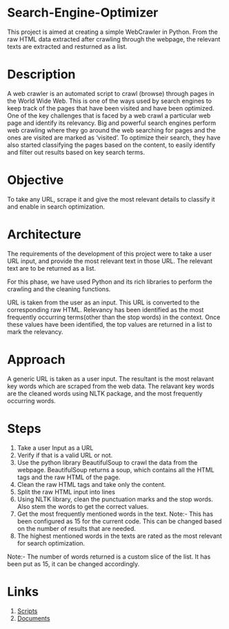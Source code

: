 # Search-Engine-Optimizer
This project is aimed at creating a simple WebCrawler in Python. From the raw HTML data extracted after crawling through the webpage, the relevant texts are extracted and resturned as a list.

# Description
A web crawler is an automated script to crawl (browse) through pages in the World Wide Web. This is one of the ways used by search engines to keep track of the pages that have been visited and have been optimized.
One of the key challenges that is faced by a web crawl a particular web page and identify its relevancy. Big and powerful search engines perform web crawling where they go around the web searching for pages and the ones are visited are marked as ‘visited’. To optimize their search, they have also started classifying the pages based on the content, to easily identify and filter out results based on key search terms.

# Objective
To take any URL, scrape it and give the most relevant details to classify it and enable in search optimization.

# Architecture
The requirements of the development of this project were to take a user URL input, and provide the most relevant text in those URL. The relevant text are to be returned as a list.

For this phase, we have used Python and its rich libraries to perform the crawling and the cleaning functions.

URL is taken from the user as an input. This URL is converted to the corresponding raw HTML. Relevancy has been identified as the most frequently occurring terms(other than the stop words) in the context. Once these values have been identified, the top values are returned in a list to mark the relevancy.

# Approach
A generic URL is taken as a user input. The resultant is the most relavant key words which are scraped from the web data. The relavant key words are the cleaned words using NLTK package, and the most frequently occurring words.

# Steps
1.	Take a user Input as a URL
2.	Verify if that is a valid URL or not.
3.	Use the python library BeautifulSoup to crawl the data from the webpage. BeautifulSoup returns a soup, which contains all the HTML tags and the raw HTML of the page.
4.	Clean the raw HTML tags and take only the content.
5.	Split the raw HTML input into lines
6.	Using NLTK library, clean the punctuation marks and the stop words. Also stem the words to get the correct values.
7.	Get the most frequently mentioned words in the text.
Note:- This has been configured as 15 for the current code. This can be changed based on the number of results that are needed.
8.	The highest mentioned words in the texts are rated as the most relevant for search optimization.

Note:- The number of words returned is a custom slice of the list. It has been put as 15, it can be changed accordingly.


# Links
1. [Scripts](https://github.com/arvindv17/Search-Engine-Optimizer/tree/master/Scripts)
2. [Documents](https://github.com/arvindv17/Search-Engine-Optimizer/tree/master/Documents)
